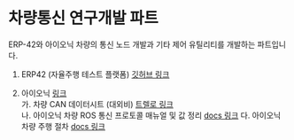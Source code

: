# 차량통신 연구개발 파트

ERP-42와 아이오닉 차량의 통신 노드 개발과 기타 제어 유틸리티를 개발하는 파트입니다.

1. ERP42 (자율주행 테스트 플랫폼) [깃허브 링크](./ERP42)

2. 아이오닉 [링크](./Ioniq)   
  가. 차량 CAN 데이터시트 (대외비) [트렐로 링크](https://trello.com/c/Ig4pIkDe)    
  나. 아이오닉 차량 ROS 통신 프로토콜 매뉴얼 및 값 정리 [docs 링크](https://docs.google.com/document/d/1Mvyvs1Tt20U99uA4o_h4c2-KB7s64NOQz6vd_-SGwh4/edit?usp=sharing)
  다. 아이오닉 차량 주행 절차 [docs 링크](https://docs.google.com/document/d/1EG3LFdVufhcEZ7t9RLvrBMQDOqS2esi0RWZaaP9JOoM/edit?usp=sharing)
